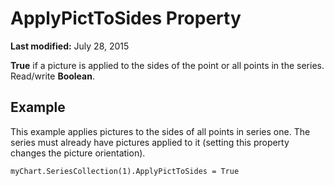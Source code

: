 
# ApplyPictToSides Property

 **Last modified:** July 28, 2015

 **True** if a picture is applied to the sides of the point or all points in the series. Read/write **Boolean**.

## Example

This example applies pictures to the sides of all points in series one. The series must already have pictures applied to it (setting this property changes the picture orientation).


```
myChart.SeriesCollection(1).ApplyPictToSides = True
```

